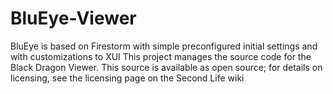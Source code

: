 # BluEye-Viewer
BluEye is based on Firestorm with simple preconfigured initial settings and with customizations to XUI
This project manages the source code for the Black Dragon Viewer.
This source is available as open source; for details on licensing, see the licensing page on the Second Life wiki
